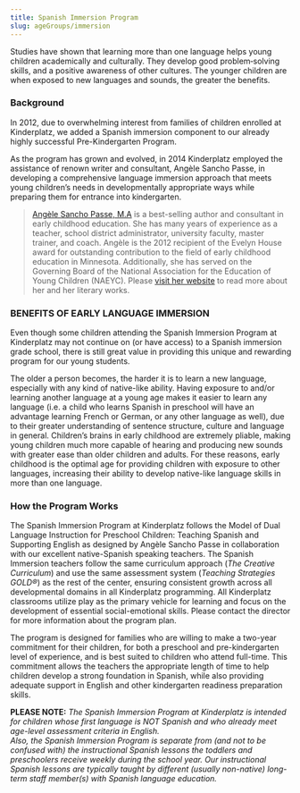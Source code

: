 ```yaml
---
title: Spanish Immersion Program
slug: ageGroups/immersion
---
```


Studies have shown that learning more than one language helps young children academically and culturally. They develop good problem‐solving skills, and a positive awareness of other cultures. The younger children are when exposed to new languages and sounds, the greater the benefits.

### Background

In 2012, due to overwhelming interest from families of children enrolled at Kinderplatz, we added a Spanish immersion component to our already highly successful Pre-Kindergarten Program.

As the program has grown and evolved, in 2014 Kinderplatz employed the assistance of renown writer and consultant, Angèle Sancho Passe, in developing a comprehensive language immersion approach that meets young children’s needs in developmentally appropriate ways while preparing them for entrance into kindergarten.

> [Angèle Sancho Passe, M.A](http://www.angelesanchopasse.com/) is a best-selling author and consultant in early childhood education. She has many years of experience as a teacher, school district administrator, university faculty, master trainer, and coach. Angèle is the 2012 recipient of the Evelyn House award for outstanding contribution to the field of early childhood education in Minnesota. Additionally, she has served on the Governing Board of the National Association for the Education of Young Children (NAEYC). Please [visit her website](http://www.angelesanchopasse.com/) to read more about her and her literary works.

### BENEFITS OF EARLY LANGUAGE IMMERSION

Even though some children attending the Spanish Immersion Program at Kinderplatz may not continue on (or have access) to a Spanish immersion grade school, there is still great value in providing this unique and rewarding program for our young students.

The older a person becomes, the harder it is to learn a new language, especially with any kind of native-like ability. Having exposure to and/or learning another language at a young age makes it easier to learn any language (i.e. a child who learns Spanish in preschool will have an advantage learning French or German, or any other language as well), due to their greater understanding of sentence structure, culture and language in general. Children’s brains in early childhood are extremely pliable, making young children much more capable of hearing and producing new sounds with greater ease than older children and adults. For these reasons, early childhood is the optimal age for providing children with exposure to other languages, increasing their ability to develop native-like language skills in more than one language.

### How the Program Works

The Spanish Immersion Program at Kinderplatz follows the Model of Dual Language Instruction for Preschool Children: Teaching Spanish and Supporting English as designed by Angèle Sancho Passe in collaboration with our excellent native-Spanish speaking teachers. The Spanish Immersion teachers follow the same curriculum approach (_The Creative Curriculum_) and use the same assessment system (_Teaching Strategies GOLD®_) as the rest of the center, ensuring consistent growth across all developmental domains in all Kinderplatz programming. All Kinderplatz classrooms utilize play as the primary vehicle for learning and focus on the development of essential social-emotional skills. Please contact the director for more information about the program plan.

The program is designed for families who are willing to make a two-year commitment for their children, for both a preschool and pre-kindergarten level of experience, and is best suited to children who attend full-time. This commitment allows the teachers the appropriate length of time to help children develop a strong foundation in Spanish, while also providing adequate support in English and other kindergarten readiness preparation skills.

**PLEASE NOTE:** _The Spanish Immersion Program at Kinderplatz is intended for children whose first language is NOT Spanish and who already meet age-level assessment criteria in English.  
Also, the Spanish Immersion Program is separate from (and not to be confused with) the instructional Spanish lessons the toddlers and preschoolers receive weekly during the school year. Our instructional Spanish lessons are typically taught by different (usually non-native) long-term staff member(s) with Spanish language education._